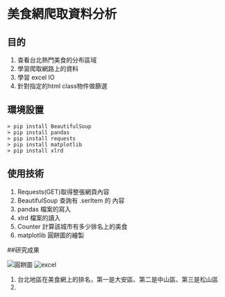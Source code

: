 # 美食網爬取資料分析

## 目的
1. 查看台北熱門美食的分布區域
2. 學習爬取網路上的資料
3. 學習 excel IO
4. 針對指定的html class物件做篩選

## 環境設置
```
> pip install BeautifulSoup
> pip install pandas
> pip install requests
> pip install matplotlib
> pip install xlrd
```
## 使用技術
1. Requests(GET)取得整張網頁內容
2. BeautifulSoup 查詢有 .serItem 的 內容
3. pandas 檔案的寫入
4. xlrd 檔案的讀入
5. Counter 計算該城市有多少排名上的美食
6. matplotlib 圓餅圖的繪製

##研究成果

![圓餅圖](https://github.com/OsbornOuO/Python-food-Scapying/blob/master/Figure_1.png)
![excel]()
1. 台北地區在美食網上的排名，第一是大安區、第二是中山區、第三是松山區
2. 